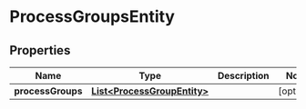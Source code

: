 # ProcessGroupsEntity

## Properties
Name | Type | Description | Notes
------------ | ------------- | ------------- | -------------
**processGroups** | [**List&lt;ProcessGroupEntity&gt;**](ProcessGroupEntity.md) |  |  [optional]
